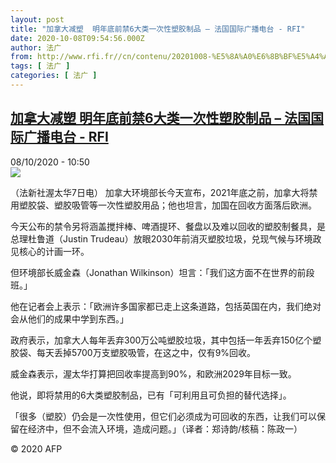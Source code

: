 ```yaml
---
layout: post
title: "加拿大减塑  明年底前禁6大类一次性塑胶制品 – 法国国际广播电台 - RFI"
date: 2020-10-08T09:54:56.000Z
author: 法广
from: http://www.rfi.fr//cn/contenu/20201008-%E5%8A%A0%E6%8B%BF%E5%A4%A7%E5%87%8F%E5%A1%91-%E6%98%8E%E5%B9%B4%E5%BA%95%E5%89%8D%E7%A6%816%E5%A4%A7%E7%B1%BB%E4%B8%80%E6%AC%A1%E6%80%A7%E5%A1%91%E8%83%B6%E5%88%B6%E5%93%81
tags: [ 法广 ]
categories: [ 法广 ]
---
```

<!--1602150896000-->
[加拿大减塑  明年底前禁6大类一次性塑胶制品 – 法国国际广播电台 - RFI](http://www.rfi.fr//cn/contenu/20201008-%E5%8A%A0%E6%8B%BF%E5%A4%A7%E5%87%8F%E5%A1%91-%E6%98%8E%E5%B9%B4%E5%BA%95%E5%89%8D%E7%A6%816%E5%A4%A7%E7%B1%BB%E4%B8%80%E6%AC%A1%E6%80%A7%E5%A1%91%E8%83%B6%E5%88%B6%E5%93%81)
------

<div>
<div>08/10/2020 - 10:50</div><img src="https://s.rfi.fr/media/display/22b6e45c-0945-11eb-8d9c-005056bff430/w:310/p:16x9/int0013b.201008165002.jpg"><div class="t-content__body u-clearfix">            <p>（法新社渥太华7日电）    加拿大环境部长今天宣布，2021年底之前，加拿大将禁用塑胶袋、塑胶吸管等一次性塑胶用品；他也坦言，加国在回收方面落后欧洲。</p><p>    今天公布的禁令另将涵盖搅拌棒、啤酒提环、餐盘以及难以回收的塑胶制餐具，是总理杜鲁道（Justin Trudeau）放眼2030年前消灭塑胶垃圾，兑现气候与环境政见核心的计画一环。</p><p>    但环境部长威金森（Jonathan Wilkinson）坦言：「我们这方面不在世界的前段班。」</p><p>    他在记者会上表示：「欧洲许多国家都已走上这条道路，包括英国在内，我们绝对会从他们的成果中学到东西。」</p><p>    政府表示，加拿大人每年丢弃300万公吨塑胶垃圾，其中包括一年丢弃150亿个塑胶袋、每天丢掉5700万支塑胶吸管，在这之中，仅有9%回收。</p><p>    威金森表示，渥太华打算把回收率提高到90%，和欧洲2029年目标一致。</p><p>    他说，即将禁用的6大类塑胶制品，已有「可利用且可负担的替代选择」。</p><p>    「很多（塑胶）仍会是一次性使用，但它们必须成为可回收的东西，让我们可以保留在经济中，但不会流入环境，造成问题。」（译者：郑诗韵/核稿：陈政一）</p>            <p class="t-copyright">© 2020 AFP</p>        </div>
</div>
